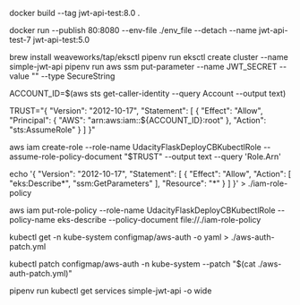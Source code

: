 docker build --tag jwt-api-test:8.0 .

docker run --publish 80:8080 --env-file ./env_file --detach --name jwt-api-test-7 jwt-api-test:5.0

brew install weaveworks/tap/eksctl
pipenv run eksctl create cluster --name simple-jwt-api 
pipenv run aws ssm put-parameter --name JWT_SECRET --value "<SECRET>" --type SecureString


ACCOUNT_ID=$(aws sts get-caller-identity --query Account --output text)

TRUST="{ \"Version\": \"2012-10-17\", \"Statement\": [ { \"Effect\": \"Allow\",  \"Principal\": { \"AWS\": \"arn:aws:iam::${ACCOUNT_ID}:root\" }, \"Action\":  \"sts:AssumeRole\" } ] }"

aws iam create-role --role-name UdacityFlaskDeployCBKubectlRole --assume-role-policy-document "$TRUST" --output text --query 'Role.Arn'

echo '{ "Version": "2012-10-17", "Statement": [ { "Effect": "Allow", "Action": [ "eks:Describe*", "ssm:GetParameters" ], "Resource": "*" } ] }' > ./iam-role-policy

aws iam put-role-policy --role-name UdacityFlaskDeployCBKubectlRole --policy-name eks-describe --policy-document file://./iam-role-policy

kubectl get -n kube-system configmap/aws-auth -o yaml > ./aws-auth-patch.yml

kubectl patch configmap/aws-auth -n kube-system --patch "$(cat ./aws-auth-patch.yml)"

pipenv run kubectl get services simple-jwt-api -o wide